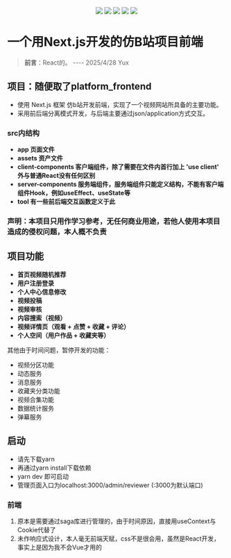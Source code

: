 
<div align=center>
<img src="https://img.shields.io/badge/envoy-1.34.0--dev-blue"/>
<img src="https://img.shields.io/badge/rabbitmq-3.8.9-blue"/>
<img src="https://img.shields.io/badge/meilisearch-1.13.0-blue"/>
<img src="https://img.shields.io/badge/docker-28.0.1-blue"/>
<img src="https://img.shields.io/badge/golang-1.22.5windows%2Famd64-blue"/>
</div>



# 一个用Next.js开发的仿B站项目前端

> **前言**：React的。     ---- 2025/4/28 Yux


## 项目：随便取了platform_frontend

- 使用 Next.js 框架 仿b站开发前端，实现了一个视频网站所具备的主要功能。
- 采用前后端分离模式开发，与后端主要通过json/application方式交互。

### src内结构
- **app 页面文件**
- **assets 资产文件**
- **client-components 客户端组件，除了需要在文件内首行加上 'use client' 外与普通React没有任何区别**
- **server-components 服务端组件，服务端组件只能定义结构，不能有客户端组件Hook，例如useEffect、useState等**
- **tool 有一些前后端交互函数定义于此**

### **声明：本项目只用作学习参考，无任何商业用途，若他人使用本项目造成的侵权问题，本人概不负责**

## 项目功能

- **首页视频随机推荐**
- **用户注册登录**
- **个人中心信息修改**
- **视频投稿**
- **视频审核**
- **内容搜索（视频）**
- **视频详情页（观看 + 点赞 + 收藏 + 评论）**
- **个人空间（用户作品 + 收藏夹等）**

其他由于时间问题，暂停开发的功能：

- 视频分区功能
- 动态服务
- 消息服务
- 收藏夹分类功能
- 视频合集功能
- 数据统计服务
- 弹幕服务

## 启动

- 请先下载yarn
- 再通过yarn install下载依赖
- yarn dev 即可启动
- 管理页面入口为localhost:3000/admin/reviewer (:3000为默认端口)

### 前端

1. 原本是需要通过saga库进行管理的，由于时间原因，直接用useContext与Cookie代替了
2. 未作响应式设计，本人毫无前端天赋，css不是很会用，虽然是React开发，事实上是因为我不会Vue才用的